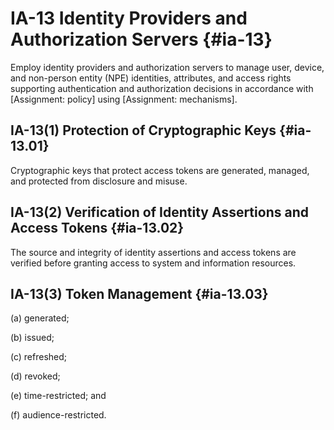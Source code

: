 # IA-13 Identity Providers and Authorization Servers {#ia-13}

Employ identity providers and authorization servers to manage user, device, and non-person entity (NPE) identities, attributes, and access rights supporting authentication and authorization decisions in accordance with [Assignment: policy] using [Assignment: mechanisms].

## IA-13(1) Protection of Cryptographic Keys {#ia-13.01}

Cryptographic keys that protect access tokens are generated, managed, and protected from disclosure and misuse.

## IA-13(2) Verification of Identity Assertions and Access Tokens {#ia-13.02}

The source and integrity of identity assertions and access tokens are verified before granting access to system and information resources.

## IA-13(3) Token Management {#ia-13.03}

(a) generated;

(b) issued;

(c) refreshed;

(d) revoked;

(e) time-restricted; and

(f) audience-restricted.

